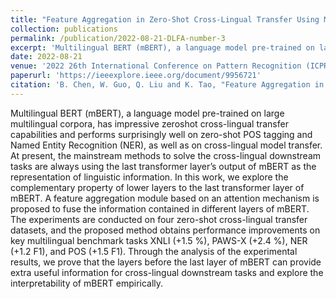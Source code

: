 ```yaml
---
title: "Feature Aggregation in Zero-Shot Cross-Lingual Transfer Using Multilingual BERT"
collection: publications
permalink: /publication/2022-08-21-DLFA-number-3
excerpt: 'Multilingual BERT (mBERT), a language model pre-trained on large multilingual corpora, has impressive zeroshot cross-lingual transfer capabilities and performs surprisingly well on zero-shot POS tagging and Named Entity Recognition (NER), as well as on cross-lingual model transfer. At present, the mainstream methods to solve the cross-lingual downstream tasks are always using the last transformer layer’s output of mBERT as the representation of linguistic information. In this work, we explore the complementary property of lower layers to the last transformer layer of mBERT. A feature aggregation module based on an attention mechanism is proposed to fuse the information contained in different layers of mBERT. The experiments are conducted on four zero-shot cross-lingual transfer datasets, and the proposed method obtains performance improvements on key multilingual benchmark tasks XNLI (+1.5 %), PAWS-X (+2.4 %), NER (+1.2 F1), and POS (+1.5 F1). Through the analysis of the experimental results, we prove that the layers before the last layer of mBERT can provide extra useful information for cross-lingual downstream tasks and explore the interpretability of mBERT empirically.'
date: 2022-08-21
venue: '2022 26th International Conference on Pattern Recognition (ICPR)'
paperurl: 'https://ieeexplore.ieee.org/document/9956721'
citation: 'B. Chen, W. Guo, Q. Liu and K. Tao, "Feature Aggregation in Zero-Shot Cross-Lingual Transfer Using Multilingual BERT," 2022 26th International Conference on Pattern Recognition (ICPR), Montreal, QC, Canada, 2022, pp. 1428-1435, doi: 10.1109/ICPR56361.2022.9956721. keywords: {Fuses;Bit error rate;Tagging;Linguistics;Benchmark testing;Transformers;Pattern recognition},'
---
```


Multilingual BERT (mBERT), a language model pre-trained on large multilingual corpora, has impressive zeroshot cross-lingual transfer capabilities and performs surprisingly well on zero-shot POS tagging and Named Entity Recognition (NER), as well as on cross-lingual model transfer. At present, the mainstream methods to solve the cross-lingual downstream tasks are always using the last transformer layer’s output of mBERT as the representation of linguistic information. In this work, we explore the complementary property of lower layers to the last transformer layer of mBERT. A feature aggregation module based on an attention mechanism is proposed to fuse the information contained in different layers of mBERT. The experiments are conducted on four zero-shot cross-lingual transfer datasets, and the proposed method obtains performance improvements on key multilingual benchmark tasks XNLI (+1.5 %), PAWS-X (+2.4 %), NER (+1.2 F1), and POS (+1.5 F1). Through the analysis of the experimental results, we prove that the layers before the last layer of mBERT can provide extra useful information for cross-lingual downstream tasks and explore the interpretability of mBERT empirically.
